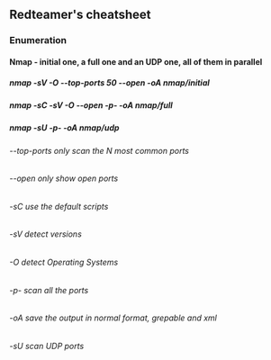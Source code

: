 ## Redteamer's cheatsheet

### Enumeration 

#### Nmap - initial one, a full one and an UDP one, all of them in parallel
##### nmap -sV -O --top-ports 50 --open -oA nmap/initial <ip or cidr> 
##### nmap -sC -sV -O --open -p- -oA nmap/full <ip or cidr> 
##### nmap -sU -p- -oA nmap/udp <ip or cidr> 
 
###### --top-ports only scan the N most common ports
###### --open only show open ports
###### -sC use the default scripts
###### -sV detect versions
###### -O detect Operating Systems
###### -p- scan all the ports
###### -oA save the output in normal format, grepable and xml
###### -sU scan UDP ports

